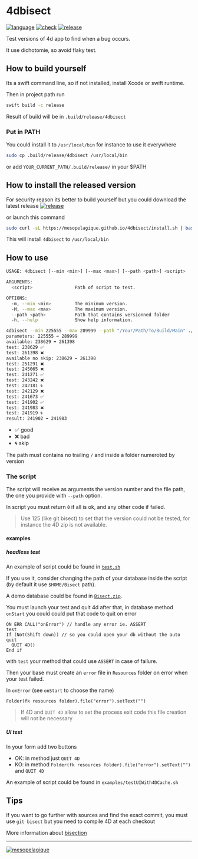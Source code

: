 # 4dbisect

[![language][code-shield]][code-url]
[![check][check-shield]][check-url]
[![release][release-shield]][release-url]

Test versions of 4d app to find when a bug occurs.

It use dichotomie, so avoid flaky test.

## How to build yourself

Its a swift command line, so if not installed, install Xcode or swift runtime.

Then in project path run

```bash
swift build -c release
```

Result of build will be in `.build/release/4dbisect`

### Put in PATH

You could install it to `/usr/local/bin` for instance to use it everywhere

```bash
sudo cp .build/release/4dbisect /usr/local/bin
````

or add `YOUR_CURRENT_PATH/.build/release/` in your $PATH

## How to install the released version

For security reason its better to build yourself but you could download the latest release [![release][release-shield]][release-url]

or launch this command

```bash
sudo curl -sL https://mesopelagique.github.io/4dbisect/install.sh | bash
```

This will install `4dbisect` to `/usr/local/bin`

## How to use

```bash
USAGE: 4dbisect [--min <min>] [--max <max>] [--path <path>] <script>

ARGUMENTS:
  <script>                Path of script to test. 

OPTIONS:
  -m, --min <min>         The minimum version. 
  -M, --max <max>         The maximum version. 
  --path <path>           Path that contains versionned folder 
  -h, --help              Show help information.
```

```bash
4dbisect --min 225555 --max 289999 --path "/Your/Path/To/Build/Main" ./test.sh
parameters: 225555 ➡ 289999
available: 238629 ➡ 261398
test: 238629 ✅
test: 261398 ❌
available no skip: 238629 ➡ 261398
test: 251291 ❌
test: 245065 ❌
test: 241271 ✅
test: 243242 ❌
test: 242181 🌀
test: 242129 ❌
test: 241673 ✅
test: 241902 ✅
test: 241983 ❌
test: 241919 🌀
result: 241902 ➡ 241983
```

- ✅ good  
- ❌ bad 
- 🌀 skip

The path must contains no trailing `/` and inside a folder numeroted by version

### The script

The script will receive as arguments the version number and the file path, the one you provide with `--path` option.

In script you must return `0` if all is ok, and any other code if failed.

> Use 125 (like git bisect) to set that the version could not be tested, for instance the 4D zip is not available.

#### examples

##### headless test

An example of script could be found in [`test.sh`](test.sh)

If you use it, consider changing the path of your database inside the script (by default it use `$HOME/Bisect` path).

A demo database could be found in [`Bisect.zip`](Bisect.zip).

You must launch your test and quit 4d after that, in database method `onStart` you could could put that code to quit on error

```4d
ON ERR CALL("onError") // handle any error ie. ASSERT
test
If (Not(Shift down)) // so you could open your db without the auto quit
  QUIT 4D()
End if
```

with `test` your method that could use `ASSERT` in case of failure.

Then your base must create an `error` file in `Resources` folder on error when your test failed. 

In `onError` (see `onStart` to choose the name)

```4d
Folder(fk resources folder).file("error").setText("")
```

> If 4D and `QUIT 4D` allow to set the process exit code this file creation will not be necessary

##### UI test

In your form add two buttons

- OK: in method just `QUIT 4D`
- KO: in method `Folder(fk resources folder).file("error").setText("")` and `QUIT 4D`

An example of script could be found in `examples/testUIWith4DCache.sh`

## Tips

If you want to go further with sources and find the exact commit, you must use `git bisect` but you need to compile 4D at each checkout

More information about [bisection](https://en.wikipedia.org/wiki/Bisection_(software_engineering))

---

[<img src="https://mesopelagique.github.io/quatred.png" alt="mesopelagique"/>](https://mesopelagique.github.io/)

[code-shield]: https://img.shields.io/static/v1?label=language&message=swift&color=orange
[code-url]: http://swift.org/
[release-shield]: https://img.shields.io/github/v/release/mesopelagique/4dbisect
[release-url]: https://github.com/mesopelagique/4dbisect/releases/latest/download/4dbisect.zip
[check-shield]: https://github.com/mesopelagique/4dbisect/workflows/Swift/badge.svg
[check-url]: https://github.com/mesopelagique/4dbisect/actions?query=workflow%3ASwift
